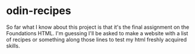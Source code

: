 # odin-recipes
So far what I know about this project is that it's the final assignment on the Foundations HTML. I'm guessing I'll be asked to make a website with a list of
recipes or something along those lines to test my html freshly acquired skills.
